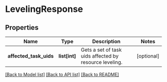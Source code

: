 # LevelingResponse

## Properties
Name | Type | Description | Notes
------------ | ------------- | ------------- | -------------
**affected_task_uids** | **list[int]** | Gets a set of task uids affected by resource leveling. | [optional] 

[[Back to Model list]](../README.md#documentation-for-models) [[Back to API list]](../README.md#documentation-for-api-endpoints) [[Back to README]](../README.md)


